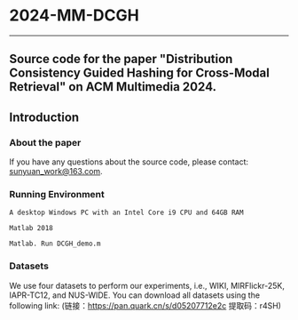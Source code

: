 # 2024-MM-DCGH


---
Source code for the paper "Distribution Consistency Guided Hashing for Cross-Modal Retrieval" on ACM Multimedia 2024.
---
## Introduction
### About the paper
If you have any questions about the source code, please contact: sunyuan_work@163.com.
### Running Environment
```
A desktop Windows PC with an Intel Core i9 CPU and 64GB RAM

Matlab 2018

Matlab. Run DCGH_demo.m
```

### Datasets
We use four datasets to perform our experiments, i.e., WIKI, MIRFlickr-25K, IAPR-TC12, and NUS-WIDE. You can download all datasets using the following link: (链接：https://pan.quark.cn/s/d05207712e2c 提取码：r4SH)
